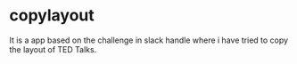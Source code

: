 # copylayout
It is a app based on the challenge in slack handle where i have tried to copy the layout of TED Talks.
